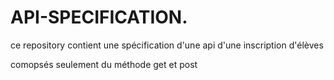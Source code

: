 # API-SPECIFICATION.

 ce repository contient une spécification d'une api d'une inscription d'élèves

 comopsés seulement du méthode get et post
